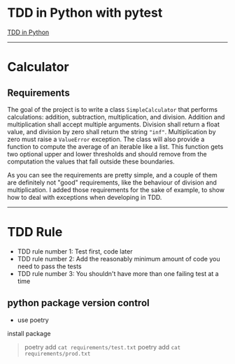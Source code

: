 # TDD in Python with pytest

[TDD in Python](https://www.thedigitalcatonline.com/blog/2020/09/10/tdd-in-python-with-pytest-part-1/)

---

# Calculator

## Requirements

The goal of the project is to write a class `SimpleCalculator` that performs calculations: addition, subtraction, multiplication, and division. Addition and multiplication shall accept multiple arguments. Division shall return a float value, and division by zero shall return the string `"inf"`. Multiplication by zero must raise a `ValueError` exception. The class will also provide a function to compute the average of an iterable like a list. This function gets two optional upper and lower thresholds and should remove from the computation the values that fall outside these boundaries.

As you can see the requirements are pretty simple, and a couple of them are definitely not "good" requirements, like the behaviour of division and multiplication. I added those requirements for the sake of example, to show how to deal with exceptions when developing in TDD.

---

# TDD Rule
- TDD rule number 1: Test first, code later
- TDD rule number 2: Add the reasonably minimum amount of code you need to pass the tests
- TDD rule number 3: You shouldn't have more than one failing test at a time

## python package version control

- use poetry

install package
> poetry add `cat requirements/test.txt`
> poetry add `cat requirements/prod.txt`
